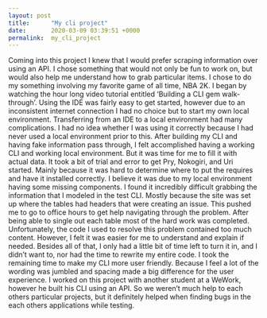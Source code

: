 ```yaml
---
layout: post
title:      "My cli project"
date:       2020-03-09 03:39:51 +0000
permalink:  my_cli_project
---
```



Coming into this project I knew that I would prefer scraping information over using an API. I chose something
that would not only be fun to work on, but would also help me understand how to grab particular
items. I chose to do my something involving my favorite game of all time, NBA 2K.  I began by watching the hour long video tutorial entitled ‘Building a CLI gem walk-through’. Using the IDE
was fairly easy to get started, however due to an inconsistent internet connection I had no
choice but to start my own local environment. Transferring from an IDE to a local environment
had many complications. I had no idea whether I was using it correctly because I had never
used a local environment prior to this.
After building my CLI and having fake information pass through, I felt accomplished
having a working CLI and working local environment. But it was time for me to fill it with actual
data. It took a bit of trial and error to get Pry, Nokogiri, and Uri started. Mainly because it was
hard to determine where to put the requires and have it installed correctly. I believe it was due
to my local environment having some missing components. I found it incredibly difficult
grabbing the information that I modeled in the test CLI. Mostly because the site was set up
where the tables had headers that were creating an issue. This pushed me to go to office hours
to get help navigating through the problem. After being able to single out each table most of
the hard work was completed. Unfortunately, the code I used to resolve this problem contained
too much content. However, I felt it was easier for me to understand and explain if needed.
Besides all of that, I only had a little bit of time left to turn it in, and I didn’t want to, nor had the
time to rewrite my entire code. I took the remaining time to make my CLI more user friendly.
Because I feel a lot of the wording was jumbled and spacing made a big difference for the user
experience.
I worked on this project with another student at a WeWork, however he built his CLI using
an API. So we weren’t much help to each others particular projects, but it definitely helped
when finding bugs in the each others applications while testing.

